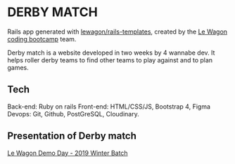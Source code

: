 # DERBY MATCH

Rails app generated with [lewagon/rails-templates](https://github.com/lewagon/rails-templates), created by the [Le Wagon coding bootcamp](https://www.lewagon.com) team.

Derby match is a website developed in two weeks by 4 wannabe dev. It helps roller derby teams to find other teams to play against and to plan games.

## Tech
Back-end: Ruby on rails
Front-end: HTML/CSS/JS, Bootstrap 4, Figma
Devops: Git, Github, PostGreSQL, Cloudinary.

## Presentation of Derby match
[Le Wagon Demo Day - 2019 Winter Batch](https://youtu.be/HZ87deV1-pY?t=4426)
